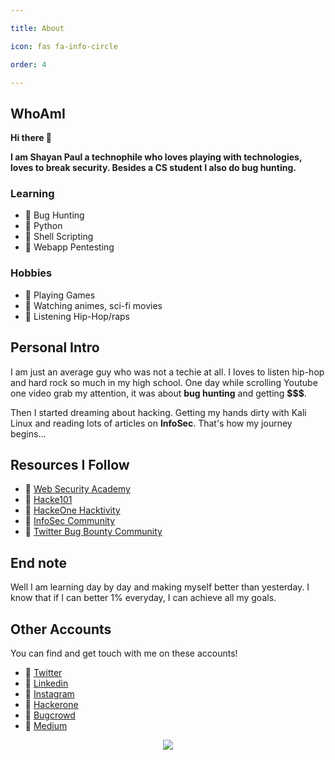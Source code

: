 ```yaml
---

title: About

icon: fas fa-info-circle

order: 4

---
```

## WhoAmI

**Hi there 👋**

**I am Shayan Paul a technophile who loves playing with technologies, loves to break security. Besides a CS student I also do bug hunting.**

### Learning
- 🔰 Bug Hunting
- 🔰 Python
- 🔰 Shell Scripting
- 🔰 Webapp Pentesting

### Hobbies
- 🔰 Playing Games
- 🔰 Watching animes, sci-fi movies
- 🔰 Listening Hip-Hop/raps

## Personal Intro
I am just an average guy who was not a techie at all. I loves to listen hip-hop and hard rock so much in my high school. One day while scrolling Youtube one video grab my attention, it was about **bug hunting** and getting **$$$**.

Then I started dreaming about hacking. Getting my hands dirty with Kali Linux and reading lots of articles on **InfoSec**. That's how my journey begins...

## Resources I Follow
- 🔰 [Web Security Academy](https://portswigger.net/web-security/learning-path)
- 🔰 [Hacke101](https://www.hacker101.com/resources.html)
- 🔰 [HackeOne Hacktivity](https://hackerone.com/hacktivity)
- 🔰 [InfoSec Community](https://medium.com/bugbountywriteup)
- 🔰 [Twitter Bug Bounty Community](https://twitter.com/shayansec/following)

## End note
Well I am learning day by day and making myself better than yesterday. I know that if I can better 1% everyday, I can achieve all my goals.

## Other Accounts

You can find and get touch with me on these accounts!
- 🔰 [Twitter](https://twitter.com/shayansec)
- 🔰 [Linkedin](https://www.linkedin.com/in/shayansec)
- 🔰 [Instagram](https://www.instagram.com/shayansec_)
- 🔰 [Hackerone](https://hackerone.com/shayansec)
- 🔰 [Bugcrowd](https://bugcrowd.com/shayansec)
- 🔰 [Medium](https://medium.com/@shayansec)


<p align="center">
<a href="https://github.com/anuraghazra/github-readme-stats"> 
<img src="https://github-readme-stats.vercel.app/api?username=shayansec&theme=radical&show_icons=true"/>
</a>
</p>
